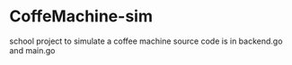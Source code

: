 # CoffeMachine-sim
school project to simulate a coffee machine 
source code is in backend.go and main.go
